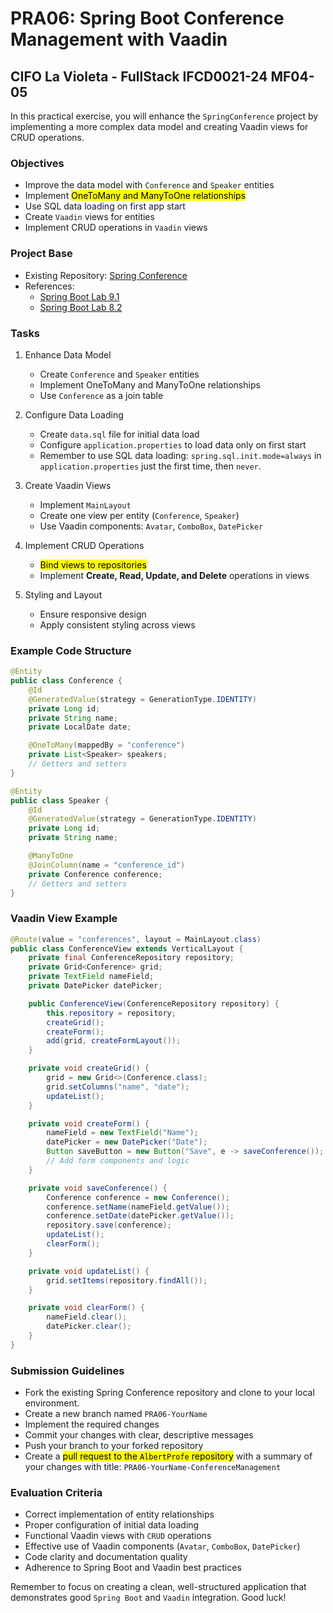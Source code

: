 # PRA06: Spring Boot Conference Management with Vaadin

## CIFO La Violeta - FullStack IFCD0021-24 MF04-05

In this practical exercise, you will enhance the `SpringConference` project by implementing a more complex data model and creating Vaadin views for CRUD operations.

### Objectives

- Improve the data model with `Conference` and `Speaker` entities
- Implement <mark>OneToMany and ManyToOne relationships</mark>
- Use SQL data loading on first app start
- Create `Vaadin` views for entities
- Implement CRUD operations in `Vaadin` views

### Project Base

- Existing Repository: [Spring Conference](https://github.com/AlbertProfe/SpringConference)
- References:
  - [Spring Boot Lab 9.1](https://albertprofe.dev/springboot/sblab9-1.html)
  - [Spring Boot Lab 8.2](https://albertprofe.dev/springboot/sblab8-2.html)

### Tasks

1. Enhance Data Model
   
   - Create `Conference` and `Speaker` entities
   - Implement OneToMany and ManyToOne relationships
   - Use `Conference` as a join table

2. Configure Data Loading
   
   - Create `data.sql` file for initial data load
   - Configure `application.properties` to load data only on first start
   - Remember to use SQL data loading: `spring.sql.init.mode=always` in `application.properties` just the first time, then `never`.
   

3. Create Vaadin Views
   
   - Implement `MainLayout`
   - Create one view per entity (`Conference`, `Speaker`)
   - Use Vaadin components: `Avatar`, `ComboBox`, `DatePicker`

4. Implement CRUD Operations
   
   - <mark>Bind views to repositories</mark>
   - Implement **Create, Read, Update, and Delete** operations in views

5. Styling and Layout
   
   - Ensure responsive design
   - Apply consistent styling across views

### Example Code Structure

```java
@Entity
public class Conference {
    @Id
    @GeneratedValue(strategy = GenerationType.IDENTITY)
    private Long id;
    private String name;
    private LocalDate date;

    @OneToMany(mappedBy = "conference")
    private List<Speaker> speakers;
    // Getters and setters
}

@Entity
public class Speaker {
    @Id
    @GeneratedValue(strategy = GenerationType.IDENTITY)
    private Long id;
    private String name;

    @ManyToOne
    @JoinColumn(name = "conference_id")
    private Conference conference;
    // Getters and setters
}
```

### Vaadin View Example

```java
@Route(value = "conferences", layout = MainLayout.class)
public class ConferenceView extends VerticalLayout {
    private final ConferenceRepository repository;
    private Grid<Conference> grid;
    private TextField nameField;
    private DatePicker datePicker;

    public ConferenceView(ConferenceRepository repository) {
        this.repository = repository;
        createGrid();
        createForm();
        add(grid, createFormLayout());
    }

    private void createGrid() {
        grid = new Grid<>(Conference.class);
        grid.setColumns("name", "date");
        updateList();
    }

    private void createForm() {
        nameField = new TextField("Name");
        datePicker = new DatePicker("Date");
        Button saveButton = new Button("Save", e -> saveConference());
        // Add form components and logic
    }

    private void saveConference() {
        Conference conference = new Conference();
        conference.setName(nameField.getValue());
        conference.setDate(datePicker.getValue());
        repository.save(conference);
        updateList();
        clearForm();
    }

    private void updateList() {
        grid.setItems(repository.findAll());
    }

    private void clearForm() {
        nameField.clear();
        datePicker.clear();
    }
}
```

### Submission Guidelines

- Fork the existing Spring Conference repository and clone to your local environment.
- Create a new branch named `PRA06-YourName`
- Implement the required changes
- Commit your changes with clear, descriptive messages
- Push your branch to your forked repository
- Create a <mark>pull request to the `AlbertProfe` repository</mark> with a summary of your changes with title:
  `PRA06-YourName-ConferenceManagement`

### Evaluation Criteria

- Correct implementation of entity relationships
- Proper configuration of initial data loading
- Functional Vaadin views with `CRUD` operations
- Effective use of Vaadin components (`Avatar`, `ComboBox`, `DatePicker`)
- Code clarity and documentation quality
- Adherence to Spring Boot and Vaadin best practices

Remember to focus on creating a clean, well-structured application that demonstrates good `Spring Boot` and `Vaadin` integration. Good luck!
